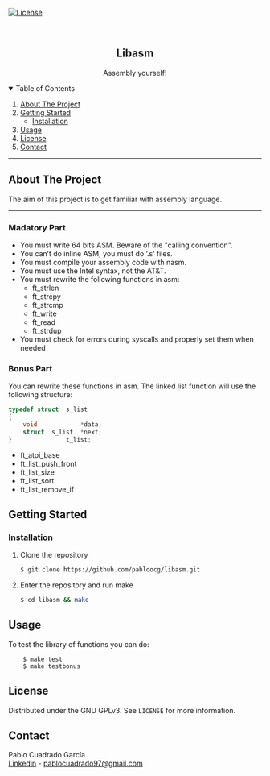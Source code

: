 [![License][license-logo]][license-url]

<br />
<p align="center">
  <h2 align="center">Libasm</h2>

  <p align="center">
    Assembly yourself!
  </p>
</p>


<!-- TABLE OF CONTENTS -->
<details open="open">
  <summary>Table of Contents</summary>
  <ol>
    <li>
      <a href="#about-the-project">About The Project</a>
    </li>
    <li>
      <a href="#getting-started">Getting Started</a>
      <ul>
        <li><a href="#installation">Installation</a></li>
      </ul>
    </li>
    <li><a href="#usage">Usage</a></li>
    <li><a href="#license">License</a></li>
    <li><a href="#contact">Contact</a></li>
  </ol>
</details>

---

## About The Project

The aim of this project is to get familiar with assembly language.

---

### Madatory Part

- You must write 64 bits ASM. Beware of the "calling convention".
- You can’t do inline ASM, you must do ’.s’ files.
- You must compile your assembly code with nasm.
- You must use the Intel syntax, not the AT&T.
- You must rewrite the following functions in asm:
    - ft_strlen
    - ft_strcpy
    - ft_strcmp
    - ft_write
    - ft_read
    - ft_strdup
- You must check for errors during syscalls and properly set them when needed

### Bonus Part

You can rewrite these functions in asm. The linked list function will use the following structure:

```c
typedef struct  s_list
{
    void            *data;
    struct  s_list  *next;
}               t_list;
```

- ft_atoi_base
- ft_list_push_front
- ft_list_size
- ft_list_sort
- ft_list_remove_if 

## Getting Started

### Installation

1. Clone the repository
    ```sh
    $ git clone https://github.com/pabloocg/libasm.git
    ```
2. Enter the repository and run make
    ```sh
    $ cd libasm && make
    ```

## Usage

To test the library of functions you can do:
```
    $ make test
    $ make testbonus
```

## License

Distributed under the GNU GPLv3. See `LICENSE` for more information.

## Contact

Pablo Cuadrado García </br>
[Linkedin][linkedin-url] - pablocuadrado97@gmail.com

[license-logo]: https://img.shields.io/cran/l/devtools?style=for-the-badge
[license-url]: https://github.com/pabloocg/libasm/LICENSE
[linkedin-url]: https://linkedin.com/in/pablo-cuadrado97

